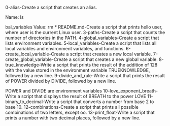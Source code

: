 0-alias-Create a script that creates an alias.



Name: ls

bal_variables
Value: rm *
README.md-Create a script that prints hello user, where user is the current Linux user.
3-paths-Create a script that counts the number of directories in the PATH.
4-global_variables-Create a script that lists environment variables.
5-local_variables-Create a script that lists all local variables and environment variables, and functions.
6-create_local_variable-Create a script that creates a new local variable.
7-create_global_variable-Create a script that creates a new global variable.
8-true_knowledge-Write a script that prints the result of the addition of 128 with the value stored in the environment variable TRUEKNOWLEDGE, followed by a new line.
9-divide_and_rule-Write a script that prints the result of POWER divided by DIVIDE, followed by a new line.



POWER and DIVIDE are environment variables
10-love_exponent_breath-Write a script that displays the result of BREATH to the power LOVE
11-binary_to_decimal-Write a script that converts a number from base 2 to base 10.
12-combinations-Create a script that prints all possible combinations of two letters, except oo.
13-print_float-Write a script that prints a number with two decimal places, followed by a new line.
